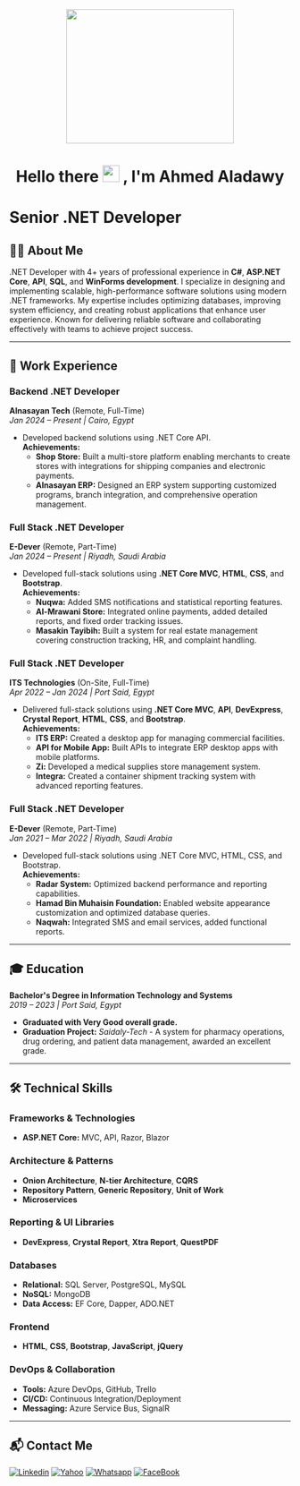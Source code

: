 <div id="header" align="center">
  <img src="https://media.giphy.com/media/SWoSkN6DxTszqIKEqv/giphy.gif" width="300" height="240"/>
  <div id="badges">
    
  </div>
  <h1>
    Hello there
    <img src="https://media.giphy.com/media/hvRJCLFzcasrR4ia7z/giphy.gif" width="30px"/>
    , I'm Ahmed Aladawy
  </h1>
</div>

# Senior .NET Developer

## 👨‍💻 About Me
.NET Developer with 4+ years of professional experience in **C#**, **ASP.NET Core**, **API**, **SQL**, and **WinForms development**. I specialize in designing and implementing scalable, high-performance software solutions using modern .NET frameworks. My expertise includes optimizing databases, improving system efficiency, and creating robust applications that enhance user experience. Known for delivering reliable software and collaborating effectively with teams to achieve project success.

---

## 🏢 Work Experience

### **Backend .NET Developer**
**Alnasayan Tech** (Remote, Full-Time)  
*Jan 2024 – Present | Cairo, Egypt*  
- Developed backend solutions using .NET Core API.  
**Achievements:**
  - **Shop Store:** Built a multi-store platform enabling merchants to create stores with integrations for shipping companies and electronic payments.  
  - **Alnasayan ERP:** Designed an ERP system supporting customized programs, branch integration, and comprehensive operation management.

### **Full Stack .NET Developer**
**E-Dever** (Remote, Part-Time)  
*Jan 2024 – Present | Riyadh, Saudi Arabia*  
- Developed full-stack solutions using **.NET Core MVC**, **HTML**, **CSS**, and **Bootstrap**.  
**Achievements:**
  - **Nuqwa:** Added SMS notifications and statistical reporting features.  
  - **Al-Mrawani Store:** Integrated online payments, added detailed reports, and fixed order tracking issues.  
  - **Masakin Tayibih:** Built a system for real estate management covering construction tracking, HR, and complaint handling.

### **Full Stack .NET Developer**
**ITS Technologies** (On-Site, Full-Time)  
*Apr 2022 – Jan 2024 | Port Said, Egypt*  
- Delivered full-stack solutions using **.NET Core MVC**, **API**, **DevExpress**, **Crystal Report**, **HTML**, **CSS**, and **Bootstrap**.  
**Achievements:**
  - **ITS ERP:** Created a desktop app for managing commercial facilities.  
  - **API for Mobile App:** Built APIs to integrate ERP desktop apps with mobile platforms.  
  - **Zi:** Developed a medical supplies store management system.  
  - **Integra:** Created a container shipment tracking system with advanced reporting features.

### **Full Stack .NET Developer**
**E-Dever** (Remote, Part-Time)  
*Jan 2021 – Mar 2022 | Riyadh, Saudi Arabia*  
- Developed full-stack solutions using .NET Core MVC, HTML, CSS, and Bootstrap.  
**Achievements:**
  - **Radar System:** Optimized backend performance and reporting capabilities.  
  - **Hamad Bin Muhaisin Foundation:** Enabled website appearance customization and optimized database queries.  
  - **Naqwah:** Integrated SMS and email services, added functional reports.  

---

## 🎓 Education
**Bachelor's Degree in Information Technology and Systems**  
*2019 – 2023 | Port Said, Egypt*  
- **Graduated with Very Good overall grade.**  
- **Graduation Project:** *Saidaly-Tech* - A system for pharmacy operations, drug ordering, and patient data management, awarded an excellent grade.

---

## 🛠 Technical Skills

### Frameworks & Technologies
- **ASP.NET Core:** MVC, API, Razor, Blazor  

### Architecture & Patterns
- **Onion Architecture**, **N-tier Architecture**, **CQRS**  
- **Repository Pattern**, **Generic Repository**, **Unit of Work**  
- **Microservices**  

### Reporting & UI Libraries
- **DevExpress**, **Crystal Report**, **Xtra Report**, **QuestPDF**  

### Databases
- **Relational:** SQL Server, PostgreSQL, MySQL  
- **NoSQL:** MongoDB  
- **Data Access:** EF Core, Dapper, ADO.NET  

### Frontend
- **HTML**, **CSS**, **Bootstrap**, **JavaScript**, **jQuery**  

### DevOps & Collaboration
- **Tools:** Azure DevOps, GitHub, Trello  
- **CI/CD:** Continuous Integration/Deployment  
- **Messaging:** Azure Service Bus, SignalR  

---

## 📬 Contact Me

[![Linkedin](https://img.shields.io/badge/LinkedIn-0077B5?style=for-the-badge&logo=linkedin&logoColor=white)](https://www.linkedin.com/in/ahmedaladawy/)  [![Yahoo](https://img.shields.io/badge/Yahoo-720E9E?style=for-the-badge&logo=yahoo&logoColor=white&link=mailto:ahmedaladawy50@yahoo.com)](mailto:ahmedaladawy50@yahoo.com)  [![Whatsapp](https://img.shields.io/badge/-Whatsapp-075e54?style=for-the-badge&logo=Whatsapp&logoColor=white)](https://api.whatsapp.com/send?phone=00201095358487)  [![FaceBook](https://img.shields.io/badge/Facebook-1877F2?style=for-the-badge&logo=facebook&logoColor=white)](https://www.facebook.com/3Dawyatt/)

